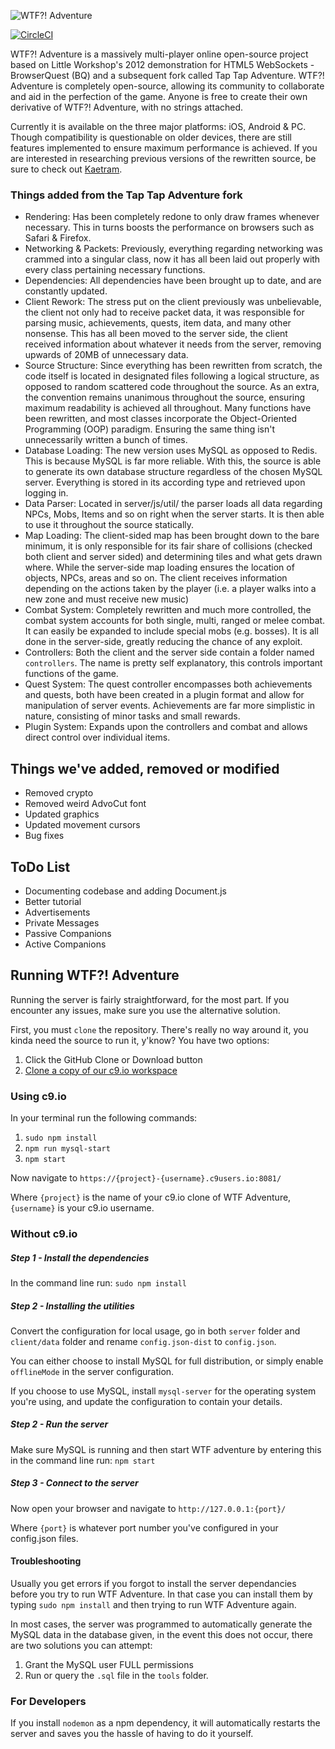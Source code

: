 ![WTF?! Adventure](https://github.com/design1online/WTF-Adventure/blob/master/assets/img/wtfadventure.png?raw=true "WTF?! Adventure")

[![CircleCI](https://circleci.com/gh/design1online/WTF-Adventure.svg?style=svg)](https://circleci.com/gh/design1online/WTF-Adventure)

WTF?! Adventure is a massively multi-player online open-source project based on Little Workshop's 2012 demonstration for HTML5 WebSockets - BrowserQuest (BQ) and a subsequent fork called Tap Tap Adventure.
WTF?! Adventure is completely open-source, allowing its community to collaborate and aid in the perfection of the game. Anyone is free to create their own derivative of WTF?! Adventure, with no strings attached.

Currently it is available on the three major platforms: iOS, Android & PC. Though compatibility is questionable on older devices, there are still features implemented to ensure maximum performance is achieved.
If you are interested in researching previous versions of the rewritten source, be sure to check out [Kaetram](https://github.com/udeva/Kaetram).

### Things added from the Tap Tap Adventure fork

- Rendering: Has been completely redone to only draw frames whenever necessary. This in turns boosts the performance on browsers such as Safari & Firefox.
- Networking & Packets: Previously, everything regarding networking was crammed into a singular class, now it has all been laid out properly with every class pertaining necessary functions.
- Dependencies: All dependencies have been brought up to date, and are constantly updated.
- Client Rework: The stress put on the client previously was unbelievable, the client not only had to receive packet data, it was responsible for parsing music, achievements, quests, item data, and many other nonsense. This has all been moved to the server side, the client received information about whatever it needs from the server, removing upwards of 20MB of unnecessary data.
- Source Structure: Since everything has been rewritten from scratch, the code itself is located in designated files following a logical structure, as opposed to random scattered code throughout the source. As an extra, the convention remains unanimous throughout the source, ensuring maximum readability is achieved all throughout. Many functions have been rewritten, and most classes incorporate the Object-Oriented Programming (OOP) paradigm. Ensuring the same thing isn't unnecessarily written a bunch of times.
- Database Loading: The new version uses MySQL as opposed to Redis. This is because MySQL is far more reliable. With this, the source is able to generate its own database structure regardless of the chosen MySQL server. Everything is stored in its according type and retrieved upon logging in.
- Data Parser: Located in server/js/util/ the parser loads all data regarding NPCs, Mobs, Items and so on right when the server starts. It is then able to use it throughout the source statically.
- Map Loading: The client-sided map has been brought down to the bare minimum, it is only responsible for its fair share of collisions (checked both client and server sided) and determining tiles and what gets drawn where. While the server-side map loading ensures the location of objects, NPCs, areas and so on. The client receives information depending on the actions taken by the player (i.e. a player walks into a new zone and must receive new music)
- Combat System: Completely rewritten and much more controlled, the combat system accounts for both single, multi, ranged or melee combat. It can easily be expanded to include special mobs (e.g. bosses). It is all done in the server-side, greatly reducing the chance of any exploit.
- Controllers: Both the client and the server side contain a folder named `controllers`. The name is pretty self explanatory, this controls important functions of the game.
- Quest System: The quest controller encompasses both achievements and quests, both have been created in a plugin format and allow for manipulation of server events. Achievements are far more simplistic in nature, consisting of minor tasks and small rewards.
- Plugin System: Expands upon the controllers and combat and allows direct control over individual items.

## Things we've added, removed or modified

- Removed crypto
- Removed weird AdvoCut font
- Updated graphics
- Updated movement cursors
- Bug fixes

## ToDo List

- Documenting codebase and adding Document.js
- Better tutorial
- Advertisements
- Private Messages
- Passive Companions
- Active Companions


## Running WTF?! Adventure

Running the server is fairly straightforward, for the most part. If you encounter any issues, make sure you use the alternative solution.

First, you must `clone` the repository. There's really no way around it, you kinda need the source to run it, y'know? You have two options:

1) Click the GitHub Clone or Download button
2) [Clone a copy of our c9.io workspace](https://ide.c9.io/design1online/taptapgame)

### Using c9.io

In your terminal run the following commands:

1) `sudo npm install`
2) `npm run mysql-start`
3) `npm start`

Now navigate to `https://{project}-{username}.c9users.io:8081/`

Where `{project}` is the name of your c9.io clone of WTF Adventure,
`{username}` is your c9.io username.

### Without c9.io


##### Step 1 - Install the dependencies

In the command line run: `sudo npm install`


##### Step 2 - Installing the utilities

Convert the configuration for local usage, go in both `server` folder and `client/data` folder and rename `config.json-dist` to `config.json`.

You can either choose to install MySQL for full distribution, or simply enable `offlineMode` in the server configuration.

If you choose to use MySQL, install `mysql-server` for the operating system you're using, and update the configuration to contain your details.


##### Step 2 - Run the server

Make sure MySQL is running and then start WTF adventure by entering this in the command line run: `npm start`

##### Step 3 - Connect to the server

Now open your browser and navigate to `http://127.0.0.1:{port}/`

Where `{port}` is whatever port number you've configured in your config.json files.


#### Troubleshooting

Usually you get errors if you forgot to install the server dependancies before you try to run WTF Adventure. In that
case you can install them by typing `sudo npm install` and then trying to run WTF Adventure again.

In most cases, the server was programmed to automatically generate the MySQL data in the database given, in the event this does not occur, there are two solutions you can attempt:

1) Grant the MySQL user FULL permissions
2) Run or query the `.sql` file in the `tools` folder.


### For Developers

If you install `nodemon` as a npm dependency, it will automatically restarts the server and saves you the hassle
of having to do it yourself.
